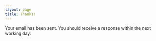 ```yaml
---
layout: page
title: Thanks!
---
```

Your email has been sent. You should receive a response within the next working day.
